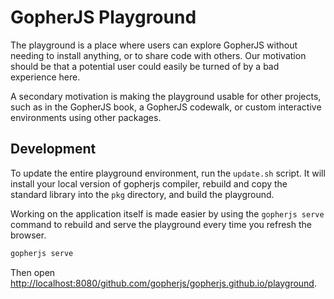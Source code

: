 # GopherJS Playground

The playground is a place where users can explore GopherJS without needing to install anything, or to share code with others. Our motivation should be that a potential user could easily be turned of by a bad experience here.

A secondary motivation is making the playground usable for other projects, such as in the GopherJS book, a GopherJS codewalk, or custom interactive environments using other packages.

## Development

To update the entire playground environment, run the `update.sh` script. It will install your local version of gopherjs compiler, rebuild and copy the standard library into the `pkg` directory, and build the playground.

Working on the application itself is made easier by using the `gopherjs serve` command to rebuild and serve the playground every time you refresh the browser.

```bash
gopherjs serve
```

Then open <http://localhost:8080/github.com/gopherjs/gopherjs.github.io/playground>.
